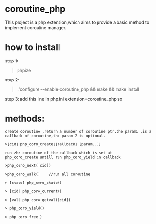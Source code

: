 # coroutine_php
This project is a php extension,which aims to provide a basic method to implement coroutine manager.

# how to install
 step 1:

 >phpize
 
 step 2:
 
 >./configure --enable-coroutine_php && make && make install

 step 3:
 add this line in php.ini
 extension=coroutine_php.so

# methods:
 
    create coroutine ,return a number of coroutine ptr.the param1 ,is a callback of coroutine,the param 2 is optional.
 
    >[cid] php_coro_create([callback],[param..])
 
    run zhe coroutine of the callback which is set at php_coro_create,untill run php_coro_yield in callback
 
    >php_coro_next([cid])

    >php_coro_walk()    //run all coroutine

    > [state] php_coro_state()

    > [cid] php_coro_current()

    > [val] php_coro_getval([cid])

    > php_coro_yield()

    > php_coro_free()
